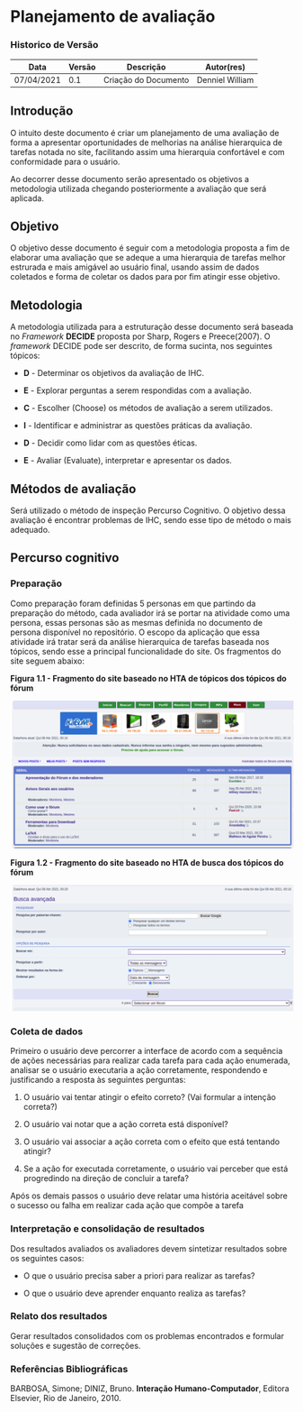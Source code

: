 # Planejamento de avaliação

### Historico de Versão

| Data       | Versão | Descrição             | Autor(res)      |
| ---------- | ------ | --------------------- | --------------- |
| 07/04/2021 | 0.1    | Criação do Documento  | Denniel William |


## Introdução

O intuito deste documento é criar um planejamento de uma avaliação de forma a apresentar oportunidades de melhorias na análise hierarquica de tarefas notada no site, facilitando assim uma hierarquia confortável e com conformidade para o usuário.

Ao decorrer desse documento serão apresentado os objetivos a metodologia utilizada chegando posteriormente a avaliação que será aplicada. 

## Objetivo

O objetivo desse documento é seguir com a metodologia proposta a fim de elaborar uma avaliação que se adeque a uma hierarquia de tarefas melhor estrurada e mais amigável ao usuário final, usando assim de dados coletados e forma de coletar os dados para por fim atingir esse objetivo.

## Metodologia

A metodologia utilizada para a estruturação desse documento será baseada no _Framework_ **DECIDE** proposta por Sharp, Rogers e Preece(2007). O _framework_ DECIDE pode ser descrito, de forma sucinta, nos seguintes tópicos: 

* **D** - Determinar os objetivos da avaliação de IHC. 

* **E** - Explorar perguntas a serem respondidas com a avaliação.

* **C** - Escolher (Choose) os métodos de avaliação a serem utilizados.

* **I** - Identificar e administrar as questões práticas da avaliação. 

* **D** - Decidir como lidar com as questões éticas. 

* **E** - Avaliar (Evaluate), interpretar e apresentar os dados. 

## Métodos de avaliação

Será utilizado o método de inspeção Percurso Cognitivo. O objetivo dessa avaliação é encontrar problemas de IHC, sendo esse tipo de método o mais adequado.

## Percurso cognitivo

### Preparação

Como preparação foram definidas 5 personas em que partindo da preparação do método, cada avaliador irá se portar na atividade como uma persona, essas personas são as mesmas definida no documento de persona disponível no repositório. O escopo da aplicação que essa atividade irá tratar será da análise hierarquica de tarefas baseada nos tópicos, sendo esse a principal funcionalidade do site. Os fragmentos do site seguem abaixo: 

**Figura 1.1 - Fragmento do site baseado no HTA de tópicos dos tópicos do fórum** 

![Figura 1.1](../../assets/site/figura1.1.png)

**Figura 1.2 - Fragmento do site baseado no HTA de busca dos tópicos do fórum**

![Figura 1.2](../../assets/site/figura1.2.png)

### Coleta de dados

Primeiro o usuário deve percorrer a interface de acordo com a sequência de ações necessárias para realizar cada tarefa para cada ação enumerada, analisar se o usuário executaria a ação corretamente, respondendo e justificando a resposta às seguintes perguntas:

  1. O usuário vai tentar atingir o efeito correto? (Vai formular a intenção correta?)

  2. O usuário vai notar que a ação correta está disponı́vel?

  3. O usuário vai associar a ação correta com o efeito que está tentando atingir?

  4. Se a ação for executada corretamente, o usuário vai perceber que está progredindo na direção de concluir a tarefa?

Após os demais passos o usuário deve relatar uma história aceitável sobre o sucesso ou falha em realizar cada ação que compõe a tarefa

### Interpretação e consolidação de resultados

Dos resultados avaliados os avaliadores devem sintetizar resultados sobre os seguintes casos: 

* O que o usuário precisa saber a priori para realizar as tarefas? 

* O que o usuário deve aprender enquanto realiza as tarefas?


### Relato dos resultados

Gerar resultados consolidados com os problemas encontrados e formular soluções e sugestão de correções.

### Referências Bibliográficas

BARBOSA, Simone; DINIZ, Bruno. **Interação Humano-Computador**, Editora Elsevier, Rio de Janeiro, 2010.


